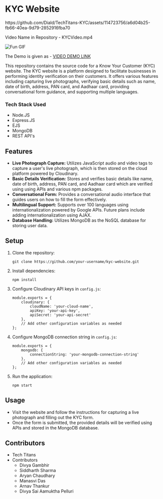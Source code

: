 <h1>KYC Website</h1>
https://github.com/Diald/TechTitans-KYC/assets/114723756/a6d04b25-fb66-40ea-9d79-2852916fba70
<p>Video Name in Repository - KYCVideo.mp4 </p>
<img src="https://media.giphy.com/media/ZVik7pBtu9dNS/giphy.gif" alt="Fun GIF">
    <p>The Demo is given as - <a href="https://youtu.be/PcWqM0fycSc?si=j_z9n-lHzWOCnHoi">VIDEO DEMO LINK</a></p>
    <p>This repository contains the source code for a Know Your Customer (KYC) website. The KYC website is a platform designed to facilitate businesses in performing identity verification on their customers. It offers various features including capturing live photographs, verifying basic details such as name, date of birth, address, PAN card, and Aadhaar card, providing conversational form guidance, and supporting multiple languages.</p>

<h3>Tech Stack Used</h3>
<ul>
        <li>Node.JS</li>
        <li>Express.JS</li>
        <li>EJS</li>
        <li>MongoDB</li>
        <li>REST API's</li>
    </ul>

<h2>Features</h2>
    <ul>
        <li><strong>Live Photograph Capture:</strong> Utilizes JavaScript audio and video tags to capture a user's live photograph, which is then stored on the cloud platform powered by Cloudinary.</li>
        <li><strong>Basic Details Verification:</strong> Stores and verifies basic details like name, date of birth, address, PAN card, and Aadhaar card which are verified using using APIs and various npm packages.</li>
        <li><strong>Conversational Form:</strong> Provides a conversational audio interface that guides users on how to fill the form effectively.</li>
        <li><strong>Multilingual Support:</strong> Supports over 100 languages using internationalization powered by Google APIs. Future plans include adding internationalization using AJAX.</li>
        <li><strong>Database Handling:</strong> Utilizes MongoDB as the NoSQL database for storing user data.</li>
    </ul>

<h2>Setup</h2>
    <ol>
        <li>Clone the repository:</li>
        <pre><code>git clone https://github.com/your-username/kyc-website.git</code></pre>
        <li>Install dependencies:</li>
        <pre><code>npm install</code></pre>
        <li>Configure Cloudinary API keys in <code>config.js</code>:</li>
        <pre><code>module.exports = {
    cloudinary: {
        cloudName: 'your-cloud-name',
        apiKey: 'your-api-key',
        apiSecret: 'your-api-secret'
    },
    // Add other configuration variables as needed
};</code></pre>
        <li>Configure MongoDB connection string in <code>config.js</code>:</li>
        <pre><code>module.exports = {
    mongodb: {
        connectionString: 'your-mongodb-connection-string'
    },
    // Add other configuration variables as needed
};</code></pre>
        <li>Run the application:</li>
        <pre><code>npm start</code></pre>
    </ol>

<h2>Usage</h2>
    <ul>
        <li>Visit the website and follow the instructions for capturing a live photograph and filling out the KYC form.</li>
        <li>Once the form is submitted, the provided details will be verified using APIs and stored in the MongoDB database.</li>
    </ul>

<h2>Contributors</h2>
    <ul>
        <li>Tech Titans</li>
        <li>Contributors 
            <ul>
                <li>Divya Gambhir</li>
                <li>Siddharth Sharma</li>
            <li>Aryan Chaudhary</li>
            <li>Manasvi Das</li>
            <li>Arnav Thankur</li>
            <li>Divya Sai Aamuktha Pelluri</li>
            </ul>
        </li>
    </ul>
            
